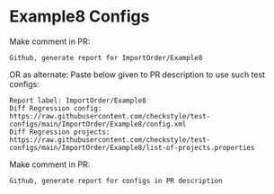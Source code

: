 # Example8 Configs
Make comment in PR:
```
Github, generate report for ImportOrder/Example8
```
OR as alternate:
Paste below given to PR description to use such test configs:
```
Report label: ImportOrder/Example8
Diff Regression config: https://raw.githubusercontent.com/checkstyle/test-configs/main/ImportOrder/Example8/config.xml
Diff Regression projects: https://raw.githubusercontent.com/checkstyle/test-configs/main/ImportOrder/Example8/list-of-projects.properties
```
Make comment in PR:
```
Github, generate report for configs in PR description
```
